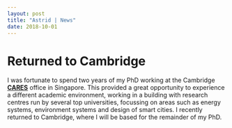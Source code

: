 ```yaml
---
layout: post
title: "Astrid | News"
date: 2018-10-01
---
```


<div class="title">
	<h1>Returned to Cambridge</h1>
</div>

<p>
I was fortunate to spend two years of my PhD working at the Cambridge 
<a href="https://www.cares.cam.ac.uk/"><b>CARES</b></a> office in Singapore. 
This provided a great opportunity to experience a different academic environment, 
working in a building with research centres run by several top universities, 
focussing on areas such as energy systems, environment systems and design of smart cities. 
I recently returned to Cambridge, where I will be based for the remainder of my PhD. 
</p>
